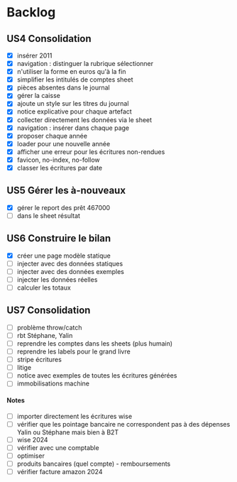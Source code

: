 # Backlog

## US4 Consolidation
- [x] insérer 2011
- [x] navigation : distinguer la rubrique sélectionner
- [x] n'utiliser la forme en euros qu'à la fin
- [x] simplifier les intitulés de comptes sheet
- [x] pièces absentes dans le journal
- [x] gérer la caisse
- [x] ajoute un style sur les titres du journal
- [x] notice explicative pour chaque artefact
- [x] collecter directement les données via le sheet
- [x] navigation : insérer dans chaque page
- [x] proposer chaque année
- [x] loader pour une nouvelle année
- [x] afficher une erreur pour les écritures non-rendues
- [x] favicon, no-index, no-follow
- [x] classer les écritures par date

## US5 Gérer les à-nouveaux
- [x] gérer le report des prêt 467000
- [ ] dans le sheet résultat

## US6 Construire le bilan
- [x] créer une page modèle statique
- [ ] injecter avec des données statiques
- [ ] injecter avec des données exemples
- [ ] injecter les données réelles
- [ ] calculer les totaux

## US7 Consolidation
- [ ] problème throw/catch
- [ ] rbt Stéphane, Yalin
- [ ] reprendre les comptes dans les sheets (plus humain)
- [ ] reprendre les labels pour le grand livre
- [ ] stripe écritures
- [ ] litige
- [ ] notice avec exemples de toutes les écritures générées
- [ ] immobilisations machine

#### Notes

- [ ] importer directement les écritures wise
- [ ] vérifier que les pointage bancaire ne correspondent pas à des dépenses Yalin ou Stéphane mais bien à B2T
- [ ] wise 2024
- [ ] vérifier avec une comptable
- [ ] optimiser 
- [ ] produits bancaires (quel compte) - remboursements
- [ ] vérifier facture amazon 2024
